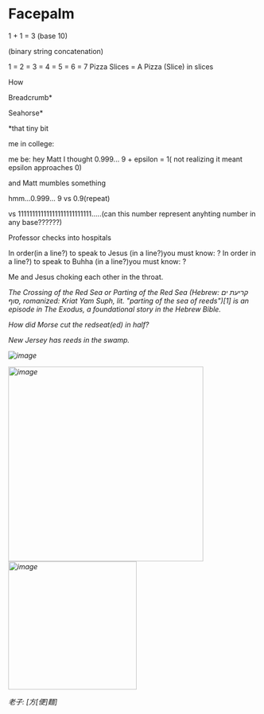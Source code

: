 # Facepalm

1 + 1 = 3 (base 10)

(binary string concatenation) 

1 = 2 = 3 = 4 = 5 = 6 = 7 
Pizza Slices = A Pizza (Slice) in slices 


How 

Breadcrumb*

Seahorse*

*that tiny bit

me in college:

me be: hey Matt I thought 0.999... 9 + epsilon = 1( not realizing it meant epsilon approaches 0)

and Matt mumbles something

hmm...0.999... 9 vs 0.9(repeat)

vs 11111111111111111111111111.....(can this number represent anyhting number in any base??????)

Professor checks into hospitals

In order(in a line?) to speak to Jesus (in a line?)you must know: ?
In order in a line?) to speak to Buhha (in a line?)you must know: ?

Me and Jesus choking each other in the throat.

<em>The Crossing of the Red Sea or Parting of the Red Sea (Hebrew: קריעת ים סוף, romanized: Kriat Yam Suph, lit. "parting of the sea of reeds")[1] is an episode in The Exodus, a foundational story in the Hebrew Bible.<em>

How did Morse cut the redseat(ed) in half?

New Jersey has reeds in the swamp.

![image](https://github.com/user-attachments/assets/b942d662-7a8e-4767-9a2b-f96e4c4a970d)



<img width="392" alt="image" src="https://github.com/user-attachments/assets/d2e296a1-78d6-48c2-97f8-8382b82602c7" />

<img width="258" alt="image" src="https://github.com/user-attachments/assets/66b3061c-33b0-46bc-b7d6-b7c7fe16fedb" />



老子: 
[方[便]麵]
